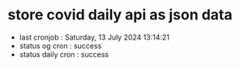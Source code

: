 # store covid daily api as json data

- last cronjob : Saturday, 13 July 2024 13:14:21
- status og cron : success
- status daily cron : success
      
      